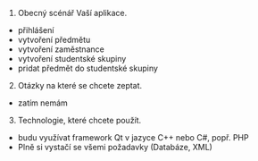 1) Obecný scénář Vaší aplikace.
- přihlášení
- vytvoření předmětu
- vytvoření zaměstnance
- vytvoření studentské skupiny
- pridat předmět do studentské skupiny

2) Otázky na které se chcete zeptat.
 - zatím nemám
3) Technologie, které chcete použít.
 - budu využívat framework Qt v jazyce C++ nebo C#, popř. PHP
 - Plně si vystačí se všemi požadavky (Databáze, XML) 
